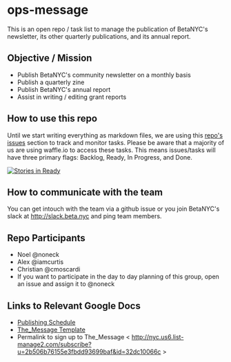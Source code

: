 
# ops-message
This is an open repo / task list to manage the publication of BetaNYC's newsletter, its other quarterly publications, and its annual report.

## Objective / Mission
 * Publish BetaNYC's community newsletter on a monthly basis
 * Publish a quarterly zine
 * Publish BetaNYC's annual report
 * Assist in writing / editing grant reports
 
## How to use this repo
Until we start writing everything as markdown files, we are using this [repo's issues](https://github.com/BetaNYC/ops-message/issues) section to track and monitor tasks. Please be aware that a majority of us are using waffle.io to access these tasks. This means issues/tasks will have three primary flags: Backlog, Ready, In Progress, and Done.

[![Stories in Ready](https://badge.waffle.io/BetaNYC/ops-message.png?label=ready&title=Ready)](https://waffle.io/BetaNYC/ops-message?utm_source=badge)

## How to communicate with the team
You can get intouch with the team via a github issue or you join BetaNYC's slack at http://slack.beta.nyc and ping team members.

## Repo Participants
 * Noel @noneck
 * Alex @iamcurtis
 * Christian @cmoscardi
 * If you want to participate in the day to day planning of this group, open an issue and assign it to @noneck

## Links to Relevant Google Docs
 * [Publishing Schedule](https://docs.google.com/spreadsheets/d/18VQmLmpuLRbBUYGdh7cxdSqzGIztO2r630cCWrQktQA/edit?usp=sharing)
 * [The_Message Template](https://docs.google.com/document/d/1tQSCLjUQGj9kpKhZ2l5YmF2K0xgI9cqaYb79knrpcxs/edit?usp=sharing)
 * Permalink to sign up to The_Message  < http://nyc.us6.list-manage2.com/subscribe?u=2b506b76155e3fbdd93699baf&id=32dc10066c >

